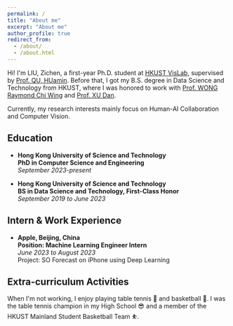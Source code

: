 ```yaml
---
permalink: /
title: "About me"
excerpt: "About me"
author_profile: true
redirect_from: 
  - /about/
  - /about.html
---
```


Hi! I'm LIU, Zichen, a first-year Ph.D. student at [HKUST VisLab](http://vis.cse.ust.hk/), supervised by [Prof. QU, HUamin](http://huamin.org/). Before that, I got my B.S. degree in Data Science and Technology from HKUST, where I was honored to work with [Prof. WONG Raymond Chi Wing](https://www.cse.ust.hk/~raywong/) and [Prof. XU Dan](https://www.danxurgb.net/).

Currently, my research interests mainly focus on Human-AI Collaboration and Computer Vision.

Education
-----
* **Hong Kong University of Science and Technology**  
**PhD in Computer Science and Engineering**  
*September 2023-present*
  
* **Hong Kong University of Science and Technology**    
**BS in Data Science and Technology, First-Class Honor**     
*September 2019 to June 2023*  

Intern & Work Experience
----
* **Apple, Beijing, China** \
**Position: Machine Learning Engineer Intern** \
*June 2023 to August 2023* \
Project: SO Forecast on iPhone using Deep Learning
 
Extra-curriculum Activities
----
When I'm not working, I enjoy playing table tennis 🏓 and basketball 🏀. I was the table tennis champion in my High School 😎 and a member of the HKUST Mainland Student Basketball Team ⛹️.
